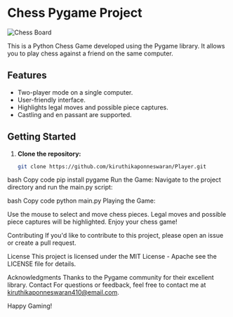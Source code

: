 # Chess Pygame Project

![Chess Board](images/chess_board.png)

This is a Python Chess Game developed using the Pygame library. It allows you to play chess against a friend on the same computer.

## Features

- Two-player mode on a single computer.
- User-friendly interface.
- Highlights legal moves and possible piece captures.
- Castling and en passant are supported.

## Getting Started

1. **Clone the repository:**
   ```bash
   git clone https://github.com/kiruthikaponneswaran/Player.git
bash
Copy code
pip install pygame
Run the Game:
Navigate to the project directory and run the main.py script:

bash
Copy code
python main.py
Playing the Game:

Use the mouse to select and move chess pieces.
Legal moves and possible piece captures will be highlighted.
Enjoy your chess game!


Contributing
If you'd like to contribute to this project, please open an issue or create a pull request.

License
This project is licensed under the MIT License - Apache see the LICENSE file for details.

Acknowledgments
Thanks to the Pygame community for their excellent library.
Contact
For questions or feedback, feel free to contact me at kiruthikaponneswaran410@email.com.

Happy Gaming!


